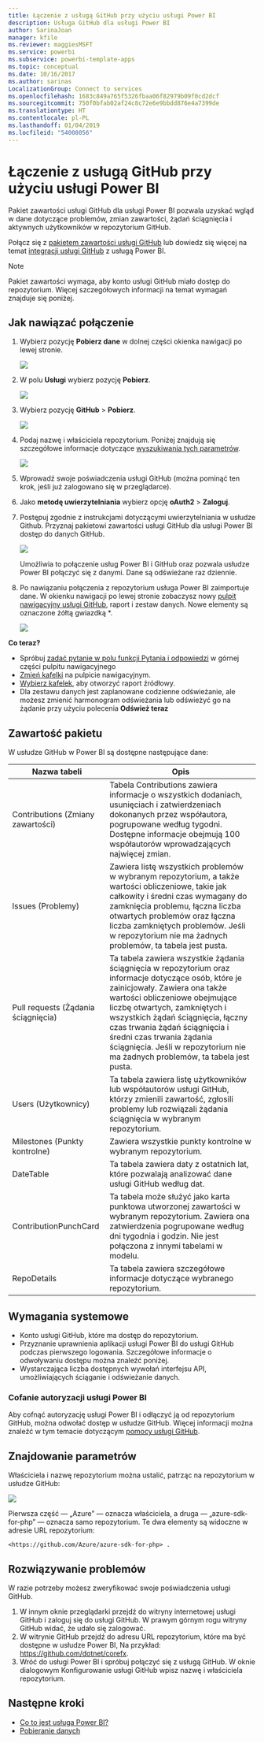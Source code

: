 ```yaml
---
title: Łączenie z usługą GitHub przy użyciu usługi Power BI
description: Usługa GitHub dla usługi Power BI
author: SarinaJoan
manager: kfile
ms.reviewer: maggiesMSFT
ms.service: powerbi
ms.subservice: powerbi-template-apps
ms.topic: conceptual
ms.date: 10/16/2017
ms.author: sarinas
LocalizationGroup: Connect to services
ms.openlocfilehash: 1683c849a765f5326fbaa06f82979b09f0cd2dcf
ms.sourcegitcommit: 750f0bfab02af24c8c72e6e9bbdd876e4a7399de
ms.translationtype: HT
ms.contentlocale: pl-PL
ms.lasthandoff: 01/04/2019
ms.locfileid: "54008056"
---
```

# <a name="connect-to-github-with-power-bi"></a>Łączenie z usługą GitHub przy użyciu usługi Power BI
Pakiet zawartości usługi GitHub dla usługi Power BI pozwala uzyskać wgląd w dane dotyczące problemów, zmian zawartości, żądań ściągnięcia i aktywnych użytkowników w repozytorium GitHub.

Połącz się z [pakietem zawartości usługi GitHub](https://app.powerbi.com/getdata/services/github) lub dowiedz się więcej na temat [integracji usługi GitHub](https://powerbi.microsoft.com/integrations/github) z usługą Power BI.

>[!NOTE]
>Pakiet zawartości wymaga, aby konto usługi GitHub miało dostęp do repozytorium. Więcej szczegółowych informacji na temat wymagań znajduje się poniżej.

## <a name="how-to-connect"></a>Jak nawiązać połączenie
1. Wybierz pozycję **Pobierz dane** w dolnej części okienka nawigacji po lewej stronie.
   
   ![](media/service-connect-to-github/pbi_getdata.png) 
2. W polu **Usługi** wybierz pozycję **Pobierz**.
   
   ![](media/service-connect-to-github/pbi_get_services.png) 
3. Wybierz pozycję **GitHub** \> **Pobierz**.
   
   ![](media/service-connect-to-github/github.png)
4. Podaj nazwę i właściciela repozytorium. Poniżej znajdują się szczegółowe informacje dotyczące [wyszukiwania tych parametrów](#FindingParams).
   
   ![](media/service-connect-to-github/pbi_github1.png)
5. Wprowadź swoje poświadczenia usługi GitHub (można pominąć ten krok, jeśli już zalogowano się w przeglądarce). 
6. Jako **metodę uwierzytelniania** wybierz opcję **oAuth2** \> **Zaloguj**. 
7. Postępuj zgodnie z instrukcjami dotyczącymi uwierzytelniania w usłudze Github. Przyznaj pakietowi zawartości usługi GitHub dla usługi Power BI dostęp do danych GitHub.
   
   ![](media/service-connect-to-github/github_authorize.png)
   
   Umożliwia to połączenie usług Power BI i GitHub oraz pozwala usłudze Power BI połączyć się z danymi.  Dane są odświeżane raz dziennie.
8. Po nawiązaniu połączenia z repozytorium usługa Power BI zaimportuje dane. W okienku nawigacji po lewej stronie zobaczysz nowy [pulpit nawigacyjny usługi GitHub](https://powerbi.microsoft.com/integrations/github), raport i zestaw danych. Nowe elementy są oznaczone żółtą gwiazdką \*.
   
   ![](media/service-connect-to-github/pbi_githubdash.png)

**Co teraz?**

* Spróbuj [zadać pytanie w polu funkcji Pytania i odpowiedzi](consumer/end-user-q-and-a.md) w górnej części pulpitu nawigacyjnego
* [Zmień kafelki](service-dashboard-edit-tile.md) na pulpicie nawigacyjnym.
* [Wybierz kafelek](consumer/end-user-tiles.md), aby otworzyć raport źródłowy.
* Dla zestawu danych jest zaplanowane codzienne odświeżanie, ale możesz zmienić harmonogram odświeżania lub odświeżyć go na żądanie przy użyciu polecenia **Odśwież teraz**

## <a name="whats-included"></a>Zawartość pakietu
W usłudze GitHub w Power BI są dostępne następujące dane:     

| Nazwa tabeli | Opis |
| --- | --- |
| Contributions (Zmiany zawartości) |Tabela Contributions zawiera informacje o wszystkich dodaniach, usunięciach i zatwierdzeniach dokonanych przez współautora, pogrupowane według tygodni. Dostępne informacje obejmują 100 współautorów wprowadzających najwięcej zmian. |
| Issues (Problemy) |Zawiera listę wszystkich problemów w wybranym repozytorium, a także wartości obliczeniowe, takie jak całkowity i średni czas wymagany do zamknięcia problemu, łączna liczba otwartych problemów oraz łączna liczba zamkniętych problemów. Jeśli w repozytorium nie ma żadnych problemów, ta tabela jest pusta. |
| Pull requests (Żądania ściągnięcia) |Ta tabela zawiera wszystkie żądania ściągnięcia w repozytorium oraz informacje dotyczące osób, które je zainicjowały. Zawiera ona także wartości obliczeniowe obejmujące liczbę otwartych, zamkniętych i wszystkich żądań ściągnięcia, łączny czas trwania żądań ściągnięcia i średni czas trwania żądania ściągnięcia. Jeśli w repozytorium nie ma żadnych problemów, ta tabela jest pusta. |
| Users (Użytkownicy) |Ta tabela zawiera listę użytkowników lub współautorów usługi GitHub, którzy zmienili zawartość, zgłosili problemy lub rozwiązali żądania ściągnięcia w wybranym repozytorium. |
| Milestones (Punkty kontrolne) |Zawiera wszystkie punkty kontrolne w wybranym repozytorium. |
| DateTable |Ta tabela zawiera daty z ostatnich lat, które pozwalają analizować dane usługi GitHub według dat. |
| ContributionPunchCard |Ta tabela może służyć jako karta punktowa utworzonej zawartości w wybranym repozytorium. Zawiera ona zatwierdzenia pogrupowane według dni tygodnia i godzin. Nie jest połączona z innymi tabelami w modelu. |
| RepoDetails |Ta tabela zawiera szczegółowe informacje dotyczące wybranego repozytorium. |

## <a name="system-requirements"></a>Wymagania systemowe
* Konto usługi GitHub, które ma dostęp do repozytorium.  
* Przyznanie uprawnienia aplikacji usługi Power BI do usługi GitHub podczas pierwszego logowania. Szczegółowe informacje o odwoływaniu dostępu można znaleźć poniżej.  
* Wystarczająca liczba dostępnych wywołań interfejsu API, umożliwiających ściąganie i odświeżanie danych.  

### <a name="de-authorize-power-bi"></a>Cofanie autoryzacji usługi Power BI
Aby cofnąć autoryzację usługi Power BI i odłączyć ją od repozytorium GitHub, można odwołać dostęp w usłudze GitHub. Więcej informacji można znaleźć w tym temacie dotyczącym [pomocy usługi GitHub](https://help.github.com/articles/keeping-your-ssh-keys-and-application-access-tokens-safe/#reviewing-your-authorized-applications-oauth).

<a name="FindingParams"></a>

## <a name="finding-parameters"></a>Znajdowanie parametrów
Właściciela i nazwę repozytorium można ustalić, patrząc na repozytorium w usłudze GitHub:

![](media/service-connect-to-github/github_ownerrepo.png)

Pierwsza część — „Azure” — oznacza właściciela, a druga — „azure-sdk-for-php” — oznacza samo repozytorium.  Te dwa elementy są widoczne w adresie URL repozytorium:

    <https://github.com/Azure/azure-sdk-for-php> .

## <a name="troubleshooting"></a>Rozwiązywanie problemów
W razie potrzeby możesz zweryfikować swoje poświadczenia usługi GitHub.  

1. W innym oknie przeglądarki przejdź do witryny internetowej usługi GitHub i zaloguj się do usługi GitHub. W prawym górnym rogu witryny GitHub widać, że udało się zalogować.    
2. W witrynie GitHub przejdź do adresu URL repozytorium, które ma być dostępne w usłudze Power BI, Na przykład: https://github.com/dotnet/corefx.  
3. Wróć do usługi Power BI i spróbuj połączyć się z usługą GitHub. W oknie dialogowym Konfigurowanie usługi GitHub wpisz nazwę i właściciela repozytorium.  

## <a name="next-steps"></a>Następne kroki
* [Co to jest usługa Power BI?](power-bi-overview.md)
* [Pobieranie danych](service-get-data.md)
